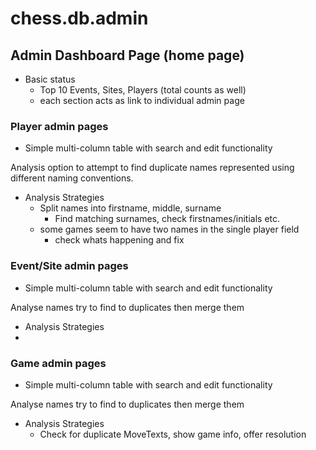 # chess.db.admin

## Admin Dashboard Page (home page)

* Basic status
	* Top 10 Events, Sites, Players (total counts as well)
	* each section acts as link to individual admin page


### Player admin pages

* Simple multi-column table with search and edit functionality

Analysis option to attempt to find duplicate names represented using different naming conventions.

* Analysis Strategies
	* Split names into firstname, middle, surname
		* Find matching surnames, check firstnames/initials etc.
	* some games seem to have two names in the single player field
		* check whats happening and fix

### Event/Site admin pages

* Simple multi-column table with search and edit functionality

Analyse names try to find to duplicates then merge them

* Analysis Strategies
* 

### Game admin pages

* Simple multi-column table with search and edit functionality

Analyse names try to find to duplicates then merge them

* Analysis Strategies
	* Check for duplicate MoveTexts, show game info, offer resolution



